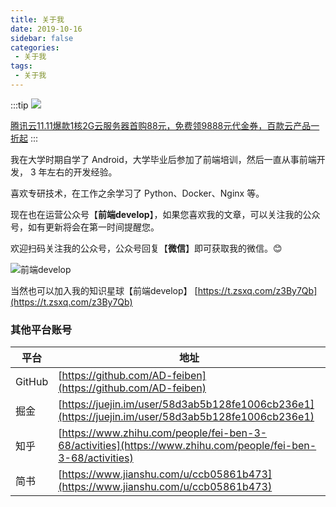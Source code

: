 ```yaml
---
title: 关于我
date: 2019-10-16
sidebar: false
categories:
 - 关于我
tags:
 - 关于我
---
```


:::tip
[![](https://upload-dianshi-1255598498.file.myqcloud.com/345-200-2e775f9b5cb10db244b6bd2791a26f7e862701a5.jpg)](https://cloud.tencent.com/act/cps/redirect?redirect=1050&cps_key=2b95bb5268d89601374053116cd95c80&from=console)

[腾讯云11.11爆款1核2G云服务器首购88元，免费领9888元代金券，百款云产品一折起](https://cloud.tencent.com/act/cps/redirect?redirect=1050&cps_key=2b95bb5268d89601374053116cd95c80&from=console)
:::

我在大学时期自学了 Android，大学毕业后参加了前端培训，然后一直从事前端开发， 3 年左右的开发经验。

喜欢专研技术，在工作之余学习了 Python、Docker、Nginx 等。

现在也在运营公众号【**前端develop**】，如果您喜欢我的文章，可以关注我的公众号，如有更新将会在第一时间提醒您。

欢迎扫码关注我的公众号，公众号回复【**微信**】即可获取我的微信。:blush:

![前端develop](/imgs/qrcode.png)


当然也可以加入我的知识星球【前端develop】 [https://t.zsxq.com/z3By7Qb](https://t.zsxq.com/z3By7Qb)


### 其他平台账号

|平台|地址|
|-| -|
|GitHub|[https://github.com/AD-feiben](https://github.com/AD-feiben)|
|掘金|[https://juejin.im/user/58d3ab5b128fe1006cb236e1](https://juejin.im/user/58d3ab5b128fe1006cb236e1)|
|知乎|[https://www.zhihu.com/people/fei-ben-3-68/activities](https://www.zhihu.com/people/fei-ben-3-68/activities)|
|简书|[https://www.jianshu.com/u/ccb05861b473](https://www.jianshu.com/u/ccb05861b473)|